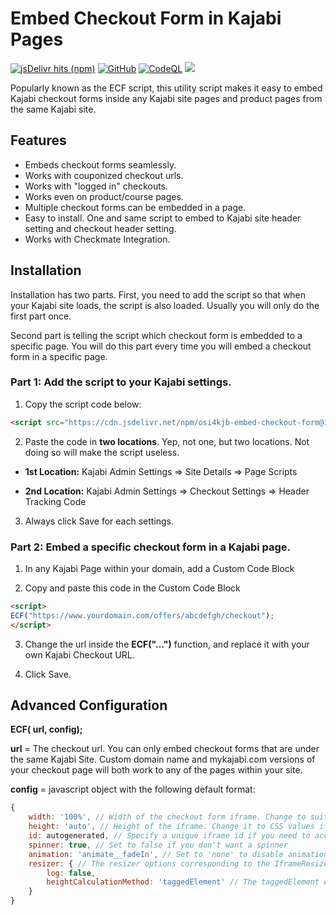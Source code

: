 # Embed Checkout Form in Kajabi Pages
[![jsDelivr hits (npm)](https://img.shields.io/jsdelivr/npm/hm/osi4kjb-embed-checkout-form?color=blue&label=downloads&logo=jsdelivr)](https://www.jsdelivr.com/package/npm/osi4kjb-embed-checkout-form) [![GitHub](https://img.shields.io/github/license/jasongodev/osi4kjb-embed-checkout-form?&color=blue&logo=github)](LICENSE) [![CodeQL](https://github.com/jasongodev/osi4kjb-embed-checkout-form/actions/workflows/github-code-scanning/codeql/badge.svg)](https://github.com/jasongodev/osi4kjb-embed-checkout-form/actions/workflows/github-code-scanning/codeql) [![](https://img.shields.io/badge/Code%20Style-Standard-brightgreen?logo=javascript)](https://standardjs.com/)

Popularly known as the ECF script, this utility script makes it easy to embed Kajabi checkout forms inside any Kajabi site pages and product pages from the same Kajabi site.

## Features
- Embeds checkout forms seamlessly.
- Works with couponized checkout urls.
- Works with "logged in" checkouts.
- Works even on product/course pages.
- Multiple checkout forms can be embedded in a page.
- Easy to install. One and same script to embed to Kajabi site header setting and checkout header setting.
- Works with Checkmate Integration.

## Installation
Installation has two parts. First, you need to add the script so that when your Kajabi site loads, the script is also loaded. Usually you will only do the first part once.

Second part is telling the script which checkout form is embedded to a specific page. You will do this part every time you will embed a checkout form in a specific page.

### Part 1: Add the script to your Kajabi settings.
1. Copy the script code below:

```html
<script src="https://cdn.jsdelivr.net/npm/osi4kjb-embed-checkout-form@1/dist/ecf.min.js"></script>
```

2. Paste the code in **two locations**. Yep, not one, but two locations. Not doing so will make the script useless.

 * **1st Location:** Kajabi Admin Settings => Site Details => Page Scripts

 * **2nd Location:** Kajabi Admin Settings => Checkout Settings => Header Tracking Code
3. Always click Save for each settings.

### Part 2: Embed a specific checkout form in a Kajabi page.

1. In any Kajabi Page within your domain, add a Custom Code Block

2. Copy and paste this code in the Custom Code Block

```html
<script>
ECF("https://www.yourdomain.com/offers/abcdefgh/checkout");
</script>
```
3. Change the url inside the **ECF("...")** function, and replace it with your own Kajabi Checkout URL.

4. Click Save.

## Advanced Configuration
**ECF( url, config);**

**url** = The checkout url. You can only embed checkout forms that are under the same Kajabi Site. Custom domain name and mykajabi.com versions of your checkout page will both work to any of the pages within your site.

**config** = javascript object with the following default format:

```js
{
    width: '100%', // Width of the checkout form iframe. Change to suit your design.
    height: 'auto', // Height of the iframe. Change it to CSS values if you need to have a fixed height.
    id: autogenerated, // Specify a unique iframe id if you need to access the DOM element or CSS selector
    spinner: true, // Set to false if you don't want a spinner
    animation: 'animate__fadeIn', // Set to 'none' to disable animation. You can have other animation styles by using the animate.css classes at https://animate.style
    resizer: { // The resizer options corresponding to the IframeResizer library. See here: https://github.com/davidjbradshaw/iframe-resizer
        log: false,
        heightCalculationMethod: 'taggedElement' // The taggedElement estimation works best with Kajabi. The data-iframe-height attribute needed to detect the height is attached to #new_checkout_offer. See the documentation for other options if height is not adjusting with your design.
    }
}
```